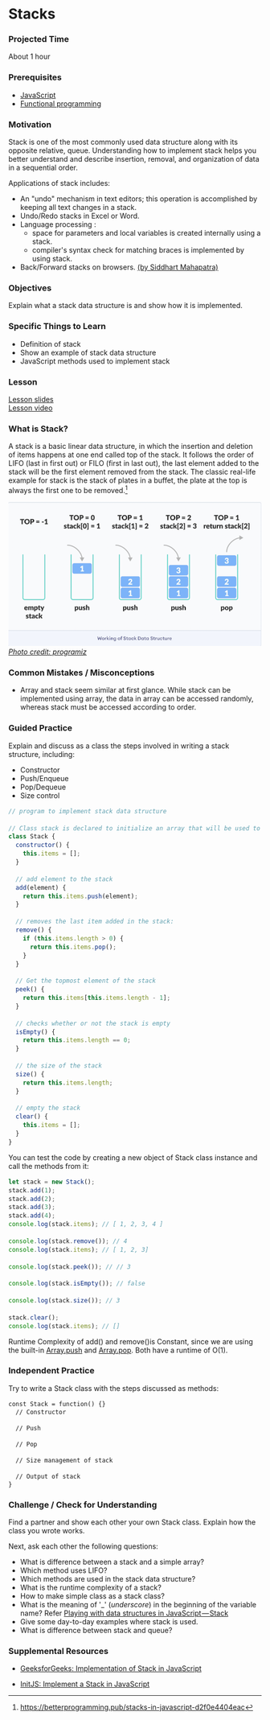 # Stacks

### Projected Time

About 1 hour

### Prerequisites

- [JavaScript](/javascript)
- [Functional programming](/functional-programming/FP.md)

### Motivation

Stack is one of the most commonly used data structure along with its opposite relative, queue. Understanding how to implement stack helps you better understand and describe insertion, removal, and organization of data in a sequential order.

Applications of stack includes:

- An "undo" mechanism in text editors; this operation is accomplished by keeping all text changes in a stack.
- Undo/Redo stacks in Excel or Word.
- Language processing :
  - space for parameters and local variables is created internally using a stack.
  - compiler's syntax check for matching braces is implemented by using stack.
- Back/Forward stacks on browsers.
  [(by Siddhart Mahapatra)](https://www.quora.com/What-are-the-real-life-applications-of-stack-data-structure)

### Objectives

Explain what a stack data structure is and show how it is implemented.

### Specific Things to Learn

- Definition of stack
- Show an example of stack data structure
- JavaScript methods used to implement stack

### Lesson

[Lesson slides](https://docs.google.com/presentation/d/1lOqqqXF-NYzFw0Cu3vIa-dLZeERGhcg1SFmOgW4Y62w/edit#slide=id.p)  
[Lesson video](https://drive.google.com/open?id=1ioFhuH4I0J5gAnwyw6SJxWzioAWKNrZp)

### What is Stack?

A stack is a basic linear data structure, in which the insertion and deletion of items happens at one end called top of the stack. It follows the order of LIFO (last in first out) or FILO (first in last out), the last element added to the stack will be the first element removed from the stack. The classic real-life example for stack is the stack of plates in a buffet, the plate at the top is always the first one to be removed.[^1]

![](stack.png)  
_[Photo credit: programiz](https://www.programiz.com/dsa/stack)_

### Common Mistakes / Misconceptions

- Array and stack seem similar at first glance. While stack can be implemented using array, the data in array can be accessed randomly, whereas stack must be accessed according to order.

### Guided Practice

Explain and discuss as a class the steps involved in writing a stack structure, including:

- Constructor
- Push/Enqueue
- Pop/Dequeue
- Size control

```js
// program to implement stack data structure

// Class stack is declared to initialize an array that will be used to store items of the stack:
class Stack {
  constructor() {
    this.items = [];
  }

  // add element to the stack
  add(element) {
    return this.items.push(element);
  }

  // removes the last item added in the stack:
  remove() {
    if (this.items.length > 0) {
      return this.items.pop();
    }
  }

  // Get the topmost element of the stack
  peek() {
    return this.items[this.items.length - 1];
  }

  // checks whether or not the stack is empty
  isEmpty() {
    return this.items.length == 0;
  }

  // the size of the stack
  size() {
    return this.items.length;
  }

  // empty the stack
  clear() {
    this.items = [];
  }
}
```

You can test the code by creating a new object of Stack class instance and call the methods from it:

```js
let stack = new Stack();
stack.add(1);
stack.add(2);
stack.add(3);
stack.add(4);
console.log(stack.items); // [ 1, 2, 3, 4 ]

console.log(stack.remove()); // 4
console.log(stack.items); // [ 1, 2, 3]

console.log(stack.peek()); // // 3

console.log(stack.isEmpty()); // false

console.log(stack.size()); // 3

stack.clear();
console.log(stack.items); // []
```

Runtime Complexity of add() and remove()is Constant, since we are using the built-in [Array.push](https://developer.mozilla.org/en-US/docs/Web/JavaScript/Reference/Global_Objects/Array/push) and [Array.pop](https://developer.mozilla.org/en-US/docs/Web/JavaScript/Reference/Global_Objects/Array/pop). Both have a runtime of O(1).

### Independent Practice

Try to write a Stack class with the steps discussed as methods:

```
const Stack = function() {}
  // Constructor

  // Push

  // Pop

  // Size management of stack

  // Output of stack
}
```

### Challenge / Check for Understanding

Find a partner and show each other your own Stack class. Explain how the class you wrote works.

Next, ask each other the following questions:

- What is difference between a stack and a simple array?
- Which method uses LIFO?
- Which methods are used in the stack data structure?
- What is the runtime complexity of a stack?
- How to make simple class as a stack class?
- What is the meaning of '\_' (_underscore_) in the beginning of the variable name? Refer [Playing with data structures in JavaScript — Stack](https://blog.cloudboost.io/playing-with-data-structures-in-javascript-stack-a55ebe50f29d)
- Give some day-to-day examples where stack is used.
- What is difference between stack and queue?

### Supplemental Resources

- [GeeksforGeeks: Implementation of Stack in JavaScript](https://www.geeksforgeeks.org/implementation-stack-javascript/)
- [InitJS: Implement a Stack in JavaScript](https://initjs.org/data-structure-stack-in-javascript-714f45dbf889)

  [^1]: https://betterprogramming.pub/stacks-in-javascript-d2f0e4404eac
